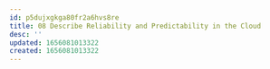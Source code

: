 ```yaml
---
id: p5dujxgkga80fr2a6hvs8re
title: 08 Describe Reliability and Predictability in the Cloud
desc: ''
updated: 1656081013322
created: 1656081013322
---
```


